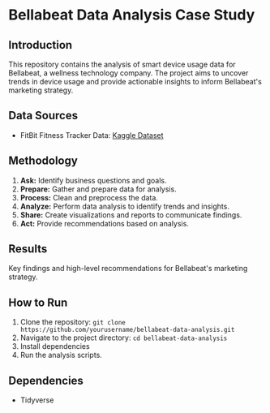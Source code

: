 # Bellabeat Data Analysis Case Study

## Introduction
This repository contains the analysis of smart device usage data for Bellabeat, a wellness technology company. The project aims to uncover trends in device usage and provide actionable insights to inform Bellabeat's marketing strategy.

## Data Sources
- FitBit Fitness Tracker Data: [Kaggle Dataset](https://www.kaggle.com/datasets/arashnic/fitbit)


## Methodology
1. **Ask:** Identify business questions and goals.
2. **Prepare:** Gather and prepare data for analysis.
3. **Process:** Clean and preprocess the data.
4. **Analyze:** Perform data analysis to identify trends and insights.
5. **Share:** Create visualizations and reports to communicate findings.
6. **Act:** Provide recommendations based on analysis.

## Results
Key findings and high-level recommendations for Bellabeat's marketing strategy.

## How to Run
1. Clone the repository: `git clone https://github.com/yourusername/bellabeat-data-analysis.git`
2. Navigate to the project directory: `cd bellabeat-data-analysis`
3. Install dependencies 
4. Run the analysis scripts.

## Dependencies
- Tidyverse



